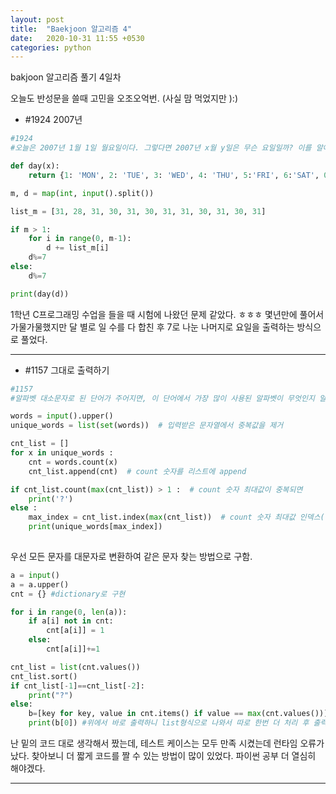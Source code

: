 ```yaml
---
layout: post
title:  "Baekjoon 알고리즘 4"
date:   2020-10-31 11:55 +0530
categories: python
---
```


bakjoon 알고리즘 풀기 4일차

오늘도 반성문을 쓸때 고민을 오조오억번. (사실 맘 먹었지만 ):)

- #1924	2007년

```python
#1924
#오늘은 2007년 1월 1일 월요일이다. 그렇다면 2007년 x월 y일은 무슨 요일일까? 이를 알아내는 프로그램을 작성하시오.

def day(x):
    return {1: 'MON', 2: 'TUE', 3: 'WED', 4: 'THU', 5:'FRI', 6:'SAT', 0:'SUN'}[x]

m, d = map(int, input().split())

list_m = [31, 28, 31, 30, 31, 30, 31, 31, 30, 31, 30, 31]

if m > 1:
    for i in range(0, m-1):
        d += list_m[i]
    d%=7
else:
    d%=7

print(day(d))

```

1학년 C프로그래밍 수업을 들을 때 시험에 나왔던 문제 같았다. ㅎㅎㅎ 몇년만에 풀어서 가물가물했지만 달 별로 일 수를 다 합친 후 7로 나눈 나머지로 요일을 출력하는 방식으로 풀었다. 


---

- #1157	그대로 출력하기

```python
#1157
#알파벳 대소문자로 된 단어가 주어지면, 이 단어에서 가장 많이 사용된 알파벳이 무엇인지 알아내는 프로그램을 작성하시오. 단, 대문자와 소문자를 구분하지 않는다.

words = input().upper()
unique_words = list(set(words))  # 입력받은 문자열에서 중복값을 제거

cnt_list = []
for x in unique_words :
    cnt = words.count(x)
    cnt_list.append(cnt)  # count 숫자를 리스트에 append

if cnt_list.count(max(cnt_list)) > 1 :  # count 숫자 최대값이 중복되면
    print('?')
else :
    max_index = cnt_list.index(max(cnt_list))  # count 숫자 최대값 인덱스(위치)
    print(unique_words[max_index])
    
```

우선 모든 문자를 대문자로 변환하여 같은 문자 찾는 방법으로 구함.

```python
a = input()
a = a.upper()
cnt = {} #dictionary로 구현

for i in range(0, len(a)):
    if a[i] not in cnt:
        cnt[a[i]] = 1
    else:
        cnt[a[i]]+=1

cnt_list = list(cnt.values())
cnt_list.sort()
if cnt_list[-1]==cnt_list[-2]:
    print("?")
else:
    b=[key for key, value in cnt.items() if value == max(cnt.values())] #value로 key찾기위해 for문 돌림 
    print(b[0]) #위에서 바로 출력하니 list형식으로 나와서 따로 한번 더 처리 후 출력 
```

난 밑의 코드 대로 생각해서 짰는데, 테스트 케이스는 모두 만족 시켰는데 런타임 오류가 났다.
찾아보니 더 짧게 코드를 짤 수 있는 방법이 많이 있었다. 파이썬 공부 더 열심히 해야겠다.

---